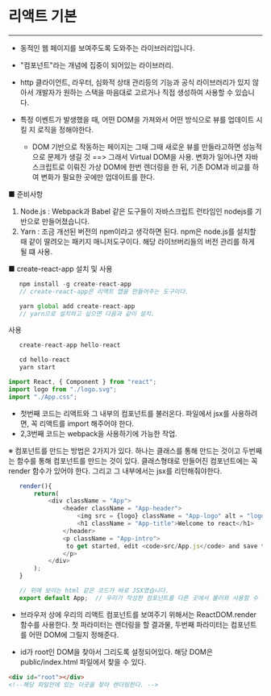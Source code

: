 # 리액트 기본

---

- 동적인 웹 페이지를 보여주도록 도와주는 라이브러리입니다.
- "컴포넌트"라는 개념에 집중이 되어있는 라이브러리.
- http 클라이언트, 라우터, 심화적 상태 관리등의 기능과 공식 라이브러리가 있지 않아서 개발자가 원하는 스택을 마음대로 고르거나 직접 생성하여 사용할 수 있습니다.
- 특정 이벤트가 발생했을 때, 어떤 DOM을 가져와서 어떤 방식으로 뷰를 업데이트 시킬 지 로직을 정해야한다.

  - DOM 기반으로 작동하는 페이지는 그때 그때 새로운 뷰를 만들라고하면 성능적으로 문제가 생길 것
    ==> 그래서 Virtual DOM을 사용. 변화가 일어나면 자바스크립트로 이뤄진 가상 DOM에 한번 렌더링을 한 뒤, 기존 DOM과 비교를 하여 변화가 필요한 곳에만 업데이트를 한다.

■ 준비사항

1.  Node.js : Webpack과 Babel 같은 도구들이 자바스크립트 런타임인 nodejs를 기반으로 만들어졌습니다.
2.  Yarn : 조금 개선된 버전의 npm이라고 생각하면 된다. npm은 node.js를 설치할 때 같이 딸려오는 패키지 매니저도구이다. 해당 라이브버리들의 버전 관리를 하게 될 떄 사용.

■ create-react-app 설치 및 사용

```js
   npm install -g create-react-app
   // create-react-app은 리액트 앱을 만들어주는 도구이다.

   yarn global add create-react-app
   // yarn으로 설치하고 싶으면 다음과 같이 설치.
```

사용

```js
   create-react-app hello-react

   cd hello-react
   yarn start
```

```js
import React, { Component } from "react";
import logo from "./logo.svg";
import "./App.css";
```

- 첫번째 코드는 리액트와 그 내부의 컴포넌트를 불러온다. 파일에서 jsx를 사용하려면, 꼭 리액트를 import 해주어야 한다.
- 2,3번째 코드는 webpack을 사용하기에 가능한 작업.

※ 컴포넌트를 만드는 방법은 2가지가 있다. 하나는 클래스를 통해 만드는 것이고 두번째는 함수를 통해 컴포넌트를 만드는 것이 있다. 클래스형태로 만들어진 컴포넌트에는 꼭 render 함수가 있어야 한다. 그리고 그 내부에서는 jsx를 리턴해줘야한다.

```js
   render(){
       return(
           <div className = "App">
               <header className = "App-header">
                   <img src = {logo} className = "App-logo" alt = "logo" />
                   <h1 className = "App-title">Welcome to react</h1>
               </header>
               <p className = "App-intro">
                to get started, edit <code>src/App.js</code> and save to reload.
               </p>
           </div>
       );
   }

   // 위에 보이는 html 같은 코드가 바로 JSX였습니다.
   export default App;  // 우리가 작성한 컴포넌트를 다른 곳에서 불러와 사용할 수 있도록 내보내기를 한다.
```

- 브라우저 상에 우리의 리액트 컴포넌트를 보여주기 위해서는 ReactDOM.render 함수를 사용한다. 첫 파라미터는 렌더링을 할 결과물, 두번째 파라미터는 컴포넌트를 어떤 DOM에 그릴지 정해준다.

- id가 root인 DOM을 찾아서 그리도록 설정되어있다. 해당 DOM은 public/index.html 파일에서 찾을 수 있다.

```html
<div id="root"></div>
<!--해당 파일안에 있는 이곳을 찾아 렌더링한다. -->
```
